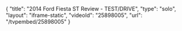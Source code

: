 {
    "title": "2014 Ford Fiesta ST Review - TEST\/DRIVE",
    "type": "solo",
    "layout": "iframe-static",
    "videoId": "25898005",
    "url": "\/tvpembed\/25898005"
}